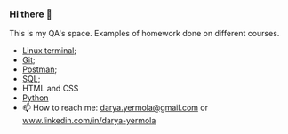 ### Hi there 👋

This is my QA's space. Examples of homework done on different courses.

- [Linux terminal](https://github.com/Hopenot/json);
- [Git](https://github.com/Hopenot/github_hw_2); 
- [Postman](https://github.com/Hopenot/postman);
- [SQL](https://github.com/Hopenot/sql);
- HTML and CSS
- [Python](https://github.com/Hopenot/python)
- 📫 How to reach me: darya.yermola@gmail.com or www.linkedin.com/in/darya-yermola

